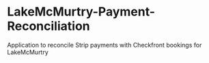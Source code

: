 # LakeMcMurtry-Payment-Reconciliation
Application to reconcile Strip payments with Checkfront bookings for LakeMcMurtry
